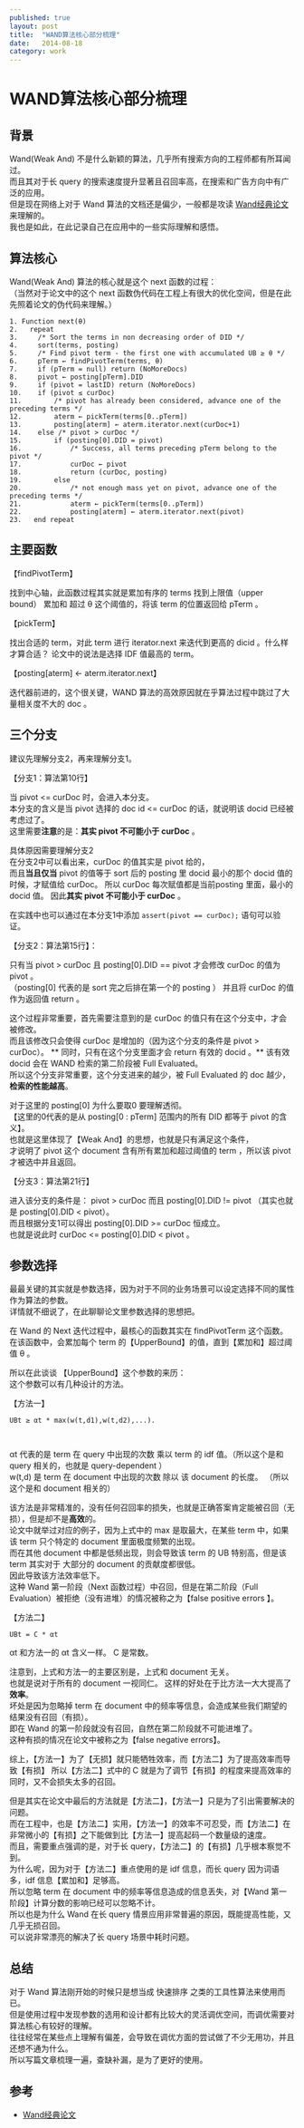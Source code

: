 ```yaml
---
published: true
layout: post
title:  "WAND算法核心部分梳理"
date:   2014-08-18
category: work
---
```


# WAND算法核心部分梳理

## 背景

Wand(Weak And) 不是什么新颖的算法，几乎所有搜索方向的工程师都有所耳闻过。  
而且其对于长 query 的搜索速度提升显著且召回率高，在搜索和广告方向中有广泛的应用。  
但是现在网络上对于 Wand 算法的文档还是偏少，一般都是攻读 [Wand经典论文]来理解的。  
我也是如此，在此记录自己在应用中的一些实际理解和感悟。  

## 算法核心

Wand(Weak And) 算法的核心就是这个 next 函数的过程：  
（当然对于论文中的这个 next 函数伪代码在工程上有很大的优化空间，但是在此先照着论文的伪代码来理解。）

```
1. Function next(θ)
2.   repeat
3.     /* Sort the terms in non decreasing order of DID */
4.     sort(terms, posting)
5.     /* Find pivot term - the first one with accumulated UB ≥ θ */
6.     pTerm ← findPivotTerm(terms, θ)
7.     if (pTerm = null) return (NoMoreDocs)
8.     pivot ← posting[pTerm].DID
9.     if (pivot = lastID) return (NoMoreDocs)
10.    if (pivot ≤ curDoc)
11.        /* pivot has already been considered, advance one of the preceding terms */
12.        aterm ← pickTerm(terms[0..pTerm])
13.        posting[aterm] ← aterm.iterator.next(curDoc+1)
14.    else /* pivot > curDoc */
15.        if (posting[0].DID = pivot)
16.            /* Success, all terms preceding pTerm belong to the pivot */
17.            curDoc ← pivot
18.            return (curDoc, posting)
19.        else
20.            /* not enough mass yet on pivot, advance one of the preceding terms */
21.            aterm ← pickTerm(terms[0..pTerm])
22.            posting[aterm] ← aterm.iterator.next(pivot)
23.   end repeat
```

## 主要函数

【findPivotTerm】

找到中心轴，此函数过程其实就是累加有序的 terms 找到上限值（upper bound） 累加和 超过 θ 这个阈值的，将该 term 的位置返回给 pTerm 。

【pickTerm】

找出合适的 term，对此 term 进行 iterator.next 来迭代到更高的 dicid 。什么样才算合适？
论文中的说法是选择 IDF 值最高的 term。

【posting[aterm] ← aterm.iterator.next】

迭代器前进的，这个很关键，WAND 算法的高效原因就在乎算法过程中跳过了大量相关度不大的 doc 。  


## 三个分支

建议先理解分支2，再来理解分支1。

【分支1：算法第10行】

当 pivot <= curDoc 时，会进入本分支。  
本分支的含义是当 pivot 选择的 doc id <= curDoc 的话，就说明该 docid 已经被考虑过了。    
这里需要**注意**的是：**其实 pivot 不可能小于 curDoc** 。  

具体原因需要理解分支2  
在分支2中可以看出来，curDoc 的值其实是 pivot 给的，  
而且**当且仅当** pivot 的值等于 sort 后的 posting 里 docid 最小的那个 docid 值的时候，才赋值给 curDoc。
所以 curDoc 每次赋值都是当前posting 里面，最小的 docid 值。
因此**其实 pivot 不可能小于 curDoc** 。

在实践中也可以通过在本分支1中添加 `assert(pivot == curDoc);` 语句可以验证。

【分支2：算法第15行】：

只有当 pivot > curDoc 且 posting[0].DID == pivot 才会修改 curDoc 的值为 pivot 。  
（posting[0] 代表的是 sort 完之后排在第一个的 posting ）
并且将 curDoc 的值作为返回值 return 。  

这个过程非常重要，首先需要注意到的是 curDoc 的值只有在这个分支中，才会被修改。  
而且该修改只会使得 curDoc 是增加的（因为这个分支的条件是 pivot > curDoc）。
** 同时，只有在这个分支里面才会 return 有效的 docid 。**  该有效 docid  会在 WAND 检索的第二阶段被 Full Evaluated。     
所以这个分支非常重要，这个分支进来的越少，被 Full Evaluated 的 doc 越少，**检索的性能越高**。  

对于这里的 posting[0] 为什么要取0 要理解透彻。  
【这里的0代表的是从 posting[0 : pTerm] 范围内的所有 DID 都等于 pivot 的含义】。  
也就是这里体现了【Weak And】的思想，也就是只有满足这个条件，  
才说明了 pivot 这个 document 含有所有累加和超过阈值的 term ，所以该 pivot 才被选中并且返回。  

【分支3：算法第21行】

进入该分支的条件是： pivot > curDoc 而且 posting[0].DID != pivot （其实也就是 posting[0].DID < pivot）。    
而且根据分支1可以得出 posting[0].DID >= curDoc 恒成立。  
也就是说此时 curDoc <= posting[0].DID < pivot 。  


## 参数选择

最最关键的其实就是参数选择，因为对于不同的业务场景可以设定选择不同的属性作为算法的参数。  
详情就不细说了，在此聊聊论文里参数选择的思想把。  

在 Wand 的 Next 迭代过程中，最核心的函数其实在 findPivotTerm 这个函数。  
在该函数中，会累加每个 term 的【UpperBound】的值，直到【累加和】超过阈值 θ  。  

所以在此谈谈 【UpperBound】这个参数的来历：    
这个参数可以有几种设计的方法。  

【方法一】


```
UBt ≥ αt * max(w(t,d1),w(t,d2),...).



```


αt 代表的是 term 在 query 中出现的次数 乘以 term 的 idf 值。（所以这个是和 query 相关的，也就是 query-dependent ）  
w(t,d) 是 term 在 document 中出现的次数 除以 该 document 的长度。 （所以这个是和 document 相关的） 

该方法是非常精准的，没有任何召回率的损失，也就是正确答案肯定能被召回（无损），但是却不是**高效**的。  
论文中就举过对应的例子，因为上式中的 max 是取最大，在某些 term 中，如果该 term 只个特定的 document 里面极度频繁的出现。  
而在其他 document 中都是低频出现，则会导致该 term 的 UB 特别高，但是该 term 其实对于 大部分的 document 的贡献度都很低。  
因此导致该方法效率低下。    
这种 Wand 第一阶段（Next 函数过程）中召回，但是在第二阶段（Full Evaluation）被拒绝（没有进堆）的情况被称之为【false positive errors 】。  


【方法二】

```
UBt = C * αt
```

αt 和方法一的 αt 含义一样。
C 是常数。

注意到，上式和方法一的主要区别是，上式和 document  无关。  
也就是说对于所有的 document 一视同仁。 
这样的好处在于比方法一大大提高了**效率**。  
坏处是因为忽略掉 term 在 document 中的频率等信息，会造成某些我们期望的结果没有召回（有损）。  
即在 Wand 的第一阶段就没有召回，自然在第二阶段就不可能进堆了。  
这种有损的情况在论文中被称之为【false negative errors】。  

综上，【方法一】为了【无损】就只能牺牲效率，而【方法二】为了提高效率而导致【有损】
所以【方法二】式中的 C 就是为了调节【有损】的程度来提高效率的同时，又不会损失太多的召回。  

但是其实在论文中最后的方法就是【方法二】，【方法一】只是为了引出需要解决的问题。  
而在工程中，也是【方法二】实用，【方法一】的效率不可忍受，而【方法二】在非常微小的【有损】之下能做到比【方法一】提高起码一个数量级的速度。    
而且，需要重点强调的是，对于长 query，【方法二】的【有损】几乎根本察觉不到。  
为什么呢，因为对于【方法二】重点使用的是 idf 信息，而长 query 因为词语多，idf 信息【累加和】足够高。  
所以忽略 term 在 document 中的频率等信息造成的信息丢失，对【Wand 第一阶段】计算分数的影响已经可以忽略不计。  
所以也是为什么 Wand 在长 query 情景应用非常普遍的原因，既能提高性能，又几乎无损召回。  
可以说非常漂亮的解决了长 query 场景中耗时问题。  

## 总结

对于 Wand 算法刚开始的时候只是想当成 快速排序 之类的工具性算法来使用而已。  
但是使用过程中发现参数的选用和设计都有比较大的灵活调优空间，而调优需要对算法核心有较好的理解。  
往往经常在某些点上理解有偏差，会导致在调优方面的尝试做了不少无用功，并且还想不通为什么。  
所以写篇文章梳理一遍，查缺补漏，是为了更好的使用。  

## 参考

+ [Wand经典论文]

[Wand经典论文]:http://images.yanyiwu.com/4331f68fcd_wand.pdf
